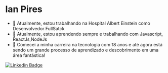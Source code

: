 <!--
**ipires-18/ipires-18** is a ✨ _special_ ✨ repository because its `README.md` (this file) appears on your GitHub profile.
-->

# Ian Pires

- 🔭 Atualmente, estou trabalhando na Hospital Albert Einstein como Desenvolvedor FullSatck 
- 🌱 Atualmente, estou aprendendo sempre e trabalhando com Javascript, ReactJs,NodeJs
- 🚀 Comecei a minha carreira na tecnologia com 18 anos e até agora está sendo um grande processo de aprendizado e descobrimento em uma área fantástica!

[![Linkedin Badge](https://img.shields.io/badge/-LinkedIn-blue?style=flat-square&logo=Linkedin&logoColor=white&link=https://www.linkedin.com/in/ian-pires-23b342143)](https://www.linkedin.com/in/ian-pires-23b342143)
